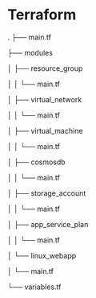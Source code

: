 # Terraform
.
├── main.tf

├── modules

│   ├── resource_group

│   │   └── main.tf

│   ├── virtual_network

│   │   └── main.tf

│   ├── virtual_machine

│   │   └── main.tf

│   ├── cosmosdb

│   │   └── main.tf

│   ├── storage_account

│   │   └── main.tf

│   ├── app_service_plan

│   │   └── main.tf

│   └── linux_webapp

│       └── main.tf

└── variables.tf

